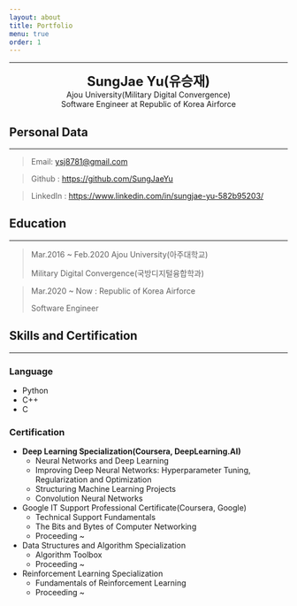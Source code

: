 ```yaml
---
layout: about
title: Portfolio
menu: true
order: 1
---
```


---

<center>
<span style=
"font-size:170%;
font-weight:bold">
SungJae Yu(유승재)
</span>
</center>

<center>Ajou University(Military Digital Convergence)</center>
<center>Software Engineer at Republic of Korea Airforce</center>

## Personal Data

---

> Email: ysj8781@gmail.com

> Github : <a href="https://github.com/SungJaeYu">https://github.com/SungJaeYu</a>

> LinkedIn : <a href="https://www.linkedin.com/in/sungjae-yu-582b95203/">https://www.linkedin.com/in/sungjae-yu-582b95203/</a>

## Education

---

> Mar.2016 ~ Feb.2020 Ajou University(아주대학교)
>
> Military Digital Convergence(국방디지털융합학과)

> Mar.2020 ~ Now : Republic of Korea Airforce
>
> Software Engineer

## Skills and Certification

---

### Language

- Python
- C++
- C

### Certification

- **Deep Learning Specialization(Coursera, DeepLearning.AI)**
  - Neural Networks and Deep Learning
  - Improving Deep Neural Networks: Hyperparameter Tuning, Regularization and Optimization
  - Structuring Machine Learning Projects
  - Convolution Neural Networks
- Google IT Support Professional Certificate(Coursera, Google)
  - Technical Support Fundamentals
  - The Bits and Bytes of Computer Networking
  - Proceeding ~
- Data Structures and Algorithm Specialization
  - Algorithm Toolbox
  - Proceeding ~
- Reinforcement Learning Specialization
  - Fundamentals of Reinforcement Learning
  - Proceeding ~
